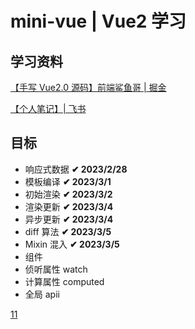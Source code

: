 # mini-vue | Vue2 学习

## 学习资料

[【手写 Vue2.0 源码】前端鲨鱼哥 | 掘金](https://juejin.cn/post/6935344605424517128#heading-2)

[【个人笔记】| 飞书](https://bi20oeq353.feishu.cn/mindnotes/bmncnNVbdFscs2ozQrXCu6ZQbvg#outline)

## 目标

- 响应式数据 **✔ 2023/2/28**
- 模板编译 **✔ 2023/3/1**
- 初始渲染 **✔ 2023/3/2**
- 渲染更新 **✔ 2023/3/4**
- 异步更新 **✔ 2023/3/4**
- diff 算法 **✔ 2023/3/5**
- Mixin 混入 **✔ 2023/3/5**
- 组件
- 侦听属性 watch
- 计算属性 computed
- 全局 apii

[11](https://github.com/maolovecoding/mini-vue2-stage/tree/master/src)
